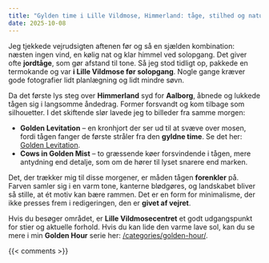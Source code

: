 ```yaml
---
title: "Gylden time i Lille Vildmose, Himmerland: tåge, stilhed og natur"
date: 2025-10-08
---
```

Jeg tjekkede vejrudsigten aftenen før og så en sjælden kombination: næsten ingen vind, en kølig nat og klar himmel ved solopgang. Det giver ofte **jordtåge**, som gør afstand til tone. Så jeg stod tidligt op, pakkede en termokande og var **i Lille Vildmose før solopgang**. Nogle gange kræver gode fotografier lidt planlægning og lidt mindre søvn.

<!--more-->

Da det første lys steg over **Himmerland** syd for **Aalborg**, åbnede og lukkede tågen sig i langsomme åndedrag. Former forsvandt og kom tilbage som silhouetter. I det skiftende slør lavede jeg to billeder fra samme morgen:

- **Golden Levitation** – en kronhjort der ser ud til at svæve over mosen, fordi tågen fanger de første stråler fra den **gyldne time**. Se det her: [Golden Levitation](https://redowlphoto.dk/works/golden-levitation/).
- **Cows in Golden Mist** – to græssende køer forsvindende i tågen, mere antydning end detalje, som om de hører til lyset snarere end marken.

Det, der trækker mig til disse morgener, er måden tågen **forenkler** på. Farven samler sig i en varm tone, kanterne blødgøres, og landskabet bliver så stille, at ét motiv kan bære rammen. Det er en form for minimalisme, der ikke presses frem i redigeringen, den er **givet af vejret**.

Hvis du besøger området, er **Lille Vildmosecentret** et godt udgangspunkt for stier og aktuelle forhold. Hvis du kan lide den varme lave sol, kan du se mere i min **Golden Hour** serie her: [/categories/golden-hour/](/categories/golden-hour/).

{{< comments >}}
